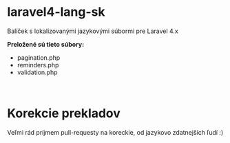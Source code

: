 # laravel4-lang-sk

Balíček s lokalizovanými jazykovými súbormi pre Laravel 4.x

**Preložené sú tieto súbory:**

- pagination.php
- reminders.php
- validation.php

<br/>

# Korekcie prekladov
Veľmi rád príjmem pull-requesty na koreckie, od jazykovo zdatnejších ľudí :)
